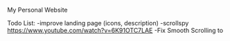 My Personal Website

Todo List:
  -improve landing page (icons, description)
  -scrollspy https://www.youtube.com/watch?v=6K91OTC7LAE
  -Fix Smooth Scrolling to
